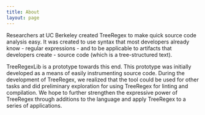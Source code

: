 ```yaml
---
title: About
layout: page
---
```

<!--
# Regular Expressions

Regular expressions are a special
formalism that is used to describe text patterns. They are widely used
by programmers and computer scientists to concisely and elegantly
describe search patterns over texts. Most popular programming
languages support regular expressions; some popular text-processing
languages, such as `awk`, `sed`, and `perl`, were
designed around regular expressions. A key reason behind the
popularity of regular expressions is that they are compact and
concise. Moreover, regular expressions can extract substrings from
texts. This is particularly useful in extracting information and in
modifying texts.

However, formal regular expressions are not expressive enough to describe
patterns over texts that have tree-like structures.  Tree-like structures
are common in text - from bullet points to programming source code.  For example, it
is impossible to write a regular expression that matches a block of
statements in a C-like language because a statement block can have
nested blocks.


# TreeRegex-->
Researchers at UC Berkeley created TreeRegex to make quick source code analysis easy.  It was created to use syntax that most developers already know - regular expressions - and to be applicable to artifacts that developers create - source code (which is a tree-structured text).
<!--The goal is to create a language that is as easy to write as regular expressions, but powerful enough for tasks like matching and transforming source code.-->
TreeRegexLib is a prototype towards this end.  This prototype was initially developed as a means of easily instrumenting source code.  During the development of TreeRegex, we realized that the tool could be used for other tasks and did preliminary exploration for using TreeRegex for linting and compilation.  We hope to further strengthen the expressive power of TreeRegex through additions to the language and apply TreeRegex to a series of applications.
